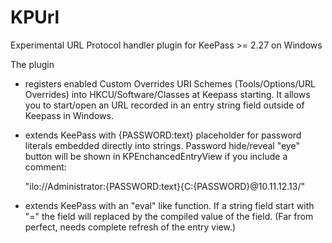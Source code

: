 KPUrl
=====

Experimental URL Protocol handler plugin for KeePass >= 2.27 on Windows

The plugin 

- registers enabled Custom Overrides URI Schemes (Tools/Options/URL Overrides)
  into HKCU/Software/Classes at Keepass starting. It allows you to start/open
  an URL recorded in an entry string field outside of Keepass in Windows.
  
- extends KeePass with {PASSWORD:text} placeholder for password literals
  embedded directly into strings. Password hide/reveal "eye" button will be
  shown in KPEnchancedEntryView if you include a comment:
  
    "ilo://Administrator:{PASSWORD:text}{C:{PASSWORD}@10.11.12.13/"
    
- extends KeePass with an "eval" like function. If a string field start
  with "=" the field will replaced by the compiled value of the field.
  (Far from perfect, needs complete refresh of the entry view.)

  